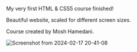 My very first HTML & CSS5 course finished!

Beautiful website, scaled for different screen sizes.


Course created by Mosh Hamedani.
                                  
![Screenshot from 2024-02-17 20-41-08](https://github.com/dovlicio/dovlicify/assets/77668352/4e6bfd7e-e415-49aa-a6ab-fedfcfc0970b)
